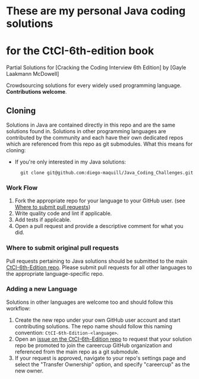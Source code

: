 # These are my personal Java coding solutions
# for the CtCI-6th-edition book
Partial Solutions for [Cracking the Coding Interview 6th Edition] by [Gayle Laakmann McDowell]

Crowdsourcing solutions for every widely used programming language. **Contributions welcome**.

## Cloning

Solutions in Java are contained directly in this repo and are the same solutions found
in. Solutions in other programming languages are contributed by the community and each have
their own dedicated repos which are referenced from this repo as git submodules. What this means for cloning:

- If you're only interested in my Java solutions:

        git clone git@github.com:diego-maquill/Java_Coding_Challenges.git

### Work Flow
1. Fork the appropriate repo for your language to your GitHub user. (see [Where to submit pull requests](#where-to-submit-pull-requests))
2. Write quality code and lint if applicable.
3. Add tests if applicable.
4. Open a pull request and provide a descriptive comment for what you did.

### Where to submit original pull requests

Pull requests pertaining to Java solutions should be submitted to the main [CtCI-6th-Edition repo](https://github.com/careercup/CtCI-6th-Edition). Please submit pull requests for all other languages to the appropriate language-specific repo.

### Adding a new Language

Solutions in other languages are welcome too and should follow this workflow:

1. Create the new repo under your own GitHub user account and start contributing solutions. The repo name should follow this naming convention: `CtCI-6th-Edition-<language>`.
2. Open an [issue on the CtCI-6th-Edition repo](https://github.com/careercup/CtCI-6th-Edition/issues) to request that your solution repo be promoted to join the careercup GitHub organization and referenced from the main repo as a git submodule.
3. If your request is approved, navigate to your repo's settings page and select the "Transfer Ownership" option, and specify "careercup" as the new owner.

